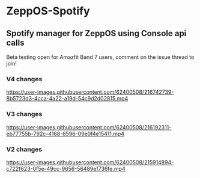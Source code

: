 # ZeppOS-Spotify

## Spotify manager for ZeppOS using Console api calls 
Beta testing open for Amazfit Band 7 users, comment on the issue thread to join!

### V4 changes

https://user-images.githubusercontent.com/62400508/216742739-8b5723d3-4cca-4a22-a19d-54c9d2d02815.mp4

### V3 changes

https://user-images.githubusercontent.com/62400508/216192311-eb77755b-792c-4168-8596-09e0f4e15411.mp4

### V2 changes

https://user-images.githubusercontent.com/62400508/215914894-c722f623-0f5e-49cc-9656-56489ef736fe.mp4
